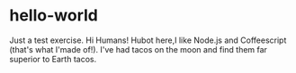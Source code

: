 # hello-world
Just a test exercise.
Hi Humans!
Hubot here,I like Node.js and Coffeescript (that's what I'made of!).
I've had tacos on the moon and find them far superior to Earth tacos.
